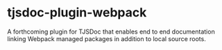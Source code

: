 # tjsdoc-plugin-webpack
A forthcoming plugin for TJSDoc that enables end to end documentation linking Webpack managed packages in addition to local source roots.
